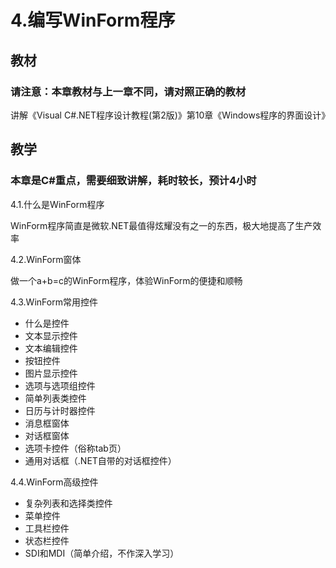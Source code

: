 # 4.编写WinForm程序

## 教材
### 请注意：本章教材与上一章不同，请对照正确的教材
讲解《Visual C#.NET程序设计教程(第2版)》第10章《Windows程序的界面设计》

## 教学
### 本章是C#重点，需要细致讲解，耗时较长，预计4小时

4.1.什么是WinForm程序

WinForm程序简直是微软.NET最值得炫耀没有之一的东西，极大地提高了生产效率


4.2.WinForm窗体

做一个a+b=c的WinForm程序，体验WinForm的便捷和顺畅


4.3.WinForm常用控件

- 什么是控件
- 文本显示控件
- 文本编辑控件
- 按钮控件
- 图片显示控件
- 选项与选项组控件
- 简单列表类控件
- 日历与计时器控件
- 消息框窗体
- 对话框窗体
- 选项卡控件（俗称tab页）
- 通用对话框（.NET自带的对话框控件）


4.4.WinForm高级控件

- 复杂列表和选择类控件
- 菜单控件
- 工具栏控件
- 状态栏控件
- SDI和MDI（简单介绍，不作深入学习）

